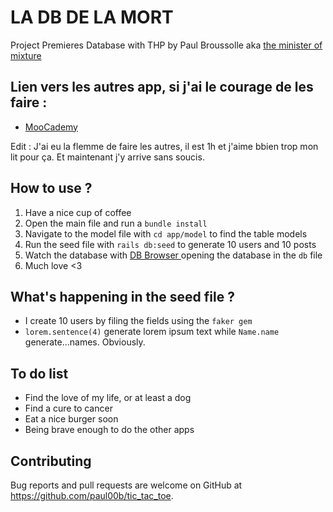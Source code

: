 # LA DB DE LA MORT

Project Premieres Database with THP by Paul Broussolle aka <a href="https://www.youtube.com/watch?v=SSK2SrPU5hs&lc=z12ef5qpowijv1y4t04chvdrisenerehqb0">the minister of mixture</a>


## Lien vers les autres app, si j'ai le courage de les faire :
- <a href="https://github.com/paul00b/MooCademy">MooCademy</a>

Edit : J'ai eu la flemme de faire les autres, il est 1h et j'aime bbien trop mon lit pour ça. Et maintenant j'y arrive sans soucis.
## How to use ?

1. Have a nice cup of coffee
2. Open the main file and run a `bundle install`
3. Navigate to the model file with `cd app/model` to find the table models
4. Run the seed file with `rails db:seed` to generate 10 users and 10 posts
5. Watch the database with <a href =" http://sqlitebrowser.org/"> DB Browser </a> opening the database in the `db` file
6. Much love <3


## What's happening in the seed file ?
* I create 10 users by filing the fields using the `faker gem`
* `lorem.sentence(4)` generate lorem ipsum text while `Name.name` generate...names. Obviously.

## To do list
* Find the love of my life, or at least a dog
* Find a cure to cancer
* Eat a nice burger soon
* Being brave enough to do the other apps

## Contributing

Bug reports and pull requests are welcome on GitHub at https://github.com/paul00b/tic_tac_toe.
